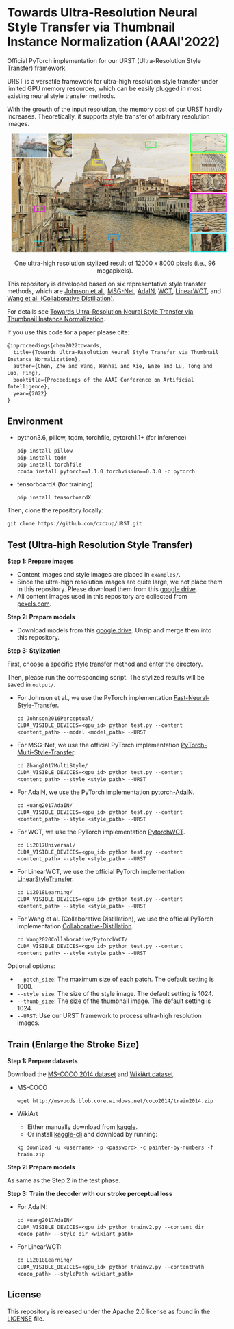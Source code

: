 # Towards Ultra-Resolution Neural Style Transfer via Thumbnail Instance Normalization (AAAI'2022)

Official PyTorch implementation for our URST (Ultra-Resolution Style Transfer) framework.

URST is a versatile framework for ultra-high resolution style transfer under limited GPU memory resources, which can be easily plugged in most existing neural style transfer methods.

With the growth of the input resolution, the memory cost of our URST hardly increases. Theoretically, it supports style transfer of arbitrary resolution images. 

<center><img src="assets/ultra_high_result.jpg" width="1000" hspace="10"></center>
<p align="center">
  One ultra-high resolution stylized result of 12000 x 8000 pixels (i.e., 96 megapixels).
</p>

This repository is developed based on six representative style transfer methods, which are [Johnson et al.](https://arxiv.org/abs/1603.08155), [MSG-Net](https://arxiv.org/abs/1703.06953),  [AdaIN](https://arxiv.org/abs/1703.06868), [WCT](https://arxiv.org/abs/1705.08086), [LinearWCT](https://openaccess.thecvf.com/content_CVPR_2019/html/Li_Learning_Linear_Transformations_for_Fast_Image_and_Video_Style_Transfer_CVPR_2019_paper.html), and [Wang et al. (Collaborative Distillation)](https://arxiv.org/abs/2003.08436).

For details see [Towards Ultra-Resolution Neural Style Transfer via Thumbnail Instance Normalization](https://arxiv.org/abs/2103.11784).

If you use this code for a paper please cite:

```
@inproceedings{chen2022towards,
  title={Towards Ultra-Resolution Neural Style Transfer via Thumbnail Instance Normalization},
  author={Chen, Zhe and Wang, Wenhai and Xie, Enze and Lu, Tong and Luo, Ping},
  booktitle={Proceedings of the AAAI Conference on Artificial Intelligence},
  year={2022}
}
```

## Environment

- python3.6, pillow, tqdm, torchfile, pytorch1.1+ (for inference)

  ```shell
  pip install pillow
  pip install tqdm
  pip install torchfile
  conda install pytorch==1.1.0 torchvision==0.3.0 -c pytorch
  ```

- tensorboardX (for training)

  ```shell
  pip install tensorboardX
  ```

Then, clone the repository locally:

```shell
git clone https://github.com/czczup/URST.git
```

## Test (Ultra-high Resolution Style Transfer)

**Step 1: Prepare images**

- Content images and style images are placed in `examples/`.
- Since the ultra-high resolution images are quite large, we not place them in this repository. Please download them from this [google drive](https://drive.google.com/file/d/1TFWHb-PQ57qYCaNm2lKUxtxouq3PJO0i/view?usp=sharing).
- All content images used in this repository are collected from [pexels.com](https://www.pexels.com/). 

**Step 2: Prepare models**

- Download models from this [google drive](https://drive.google.com/file/d/1f-G5RsYMUqJlTgNBV7_MfRP_JIb6Oz2b/view?usp=sharing). Unzip and merge them into this repository.

**Step 3: Stylization**

First, choose a specific style transfer method and enter the directory. 

Then, please run the corresponding script. The stylized results will be saved in `output/`.

- For Johnson et al., we use the PyTorch implementation [Fast-Neural-Style-Transfer](https://github.com/eriklindernoren/Fast-Neural-Style-Transfer).

  ```shell
  cd Johnson2016Perceptual/
  CUDA_VISIBLE_DEVICES=<gpu_id> python test.py --content <content_path> --model <model_path> --URST
  ```

- For MSG-Net, we use the official PyTorch implementation [PyTorch-Multi-Style-Transfer](https://github.com/zhanghang1989/PyTorch-Multi-Style-Transfer).

  ```shell
  cd Zhang2017MultiStyle/
  CUDA_VISIBLE_DEVICES=<gpu_id> python test.py --content <content_path> --style <style_path> --URST
  ```

- For AdaIN, we use the PyTorch implementation [pytorch-AdaIN](https://github.com/naoto0804/pytorch-AdaIN).

  ```shell
  cd Huang2017AdaIN/
  CUDA_VISIBLE_DEVICES=<gpu_id> python test.py --content <content_path> --style <style_path> --URST
  ```

- For WCT, we use the PyTorch implementation [PytorchWCT](https://github.com/sunshineatnoon/PytorchWCT).

  ```shell
  cd Li2017Universal/
  CUDA_VISIBLE_DEVICES=<gpu_id> python test.py --content <content_path> --style <style_path> --URST
  ```

- For LinearWCT, we use the official PyTorch implementation [LinearStyleTransfer](https://github.com/sunshineatnoon/LinearStyleTransfer).

  ```shell
  cd Li2018Learning/
  CUDA_VISIBLE_DEVICES=<gpu_id> python test.py --content <content_path> --style <style_path> --URST
  ```

- For Wang et al. (Collaborative Distillation), we use the official PyTorch implementation [Collaborative-Distillation](https://github.com/MingSun-Tse/Collaborative-Distillation).

  ```shell
  cd Wang2020Collaborative/PytorchWCT/
  CUDA_VISIBLE_DEVICES=<gpu_id> python test.py --content <content_path> --style <style_path> --URST
  ```

Optional options:

- `--patch_size`: The maximum size of each patch. The default setting is 1000.
- `--style_size`: The size of the style image. The default setting is 1024.
- `--thumb_size`: The size of the thumbnail image. The default setting is 1024.
- `--URST`: Use our URST framework to process ultra-high resolution images.

## Train (Enlarge the Stroke Size)

**Step 1: Prepare datasets**

Download the [MS-COCO 2014 dataset](http://cocodataset.org/#download) and [WikiArt dataset](https://www.kaggle.com/c/painter-by-numbers).

- MS-COCO

  ```shell
  wget http://msvocds.blob.core.windows.net/coco2014/train2014.zip
  ```

- WikiArt

  - Either manually download from [kaggle](https://www.kaggle.com/c/painter-by-numbers).
  - Or install [kaggle-cli](https://github.com/floydwch/kaggle-cli) and download by running:

  ```shell
  kg download -u <username> -p <password> -c painter-by-numbers -f train.zip
  ```

**Step 2: Prepare models**

As same as the Step 2 in the test phase.

**Step 3: Train the decoder with our stroke perceptual loss**

- For AdaIN:

  ```shell
  cd Huang2017AdaIN/
  CUDA_VISIBLE_DEVICES=<gpu_id> python trainv2.py --content_dir <coco_path> --style_dir <wikiart_path>
  ```

- For LinearWCT:

  ```shell
  cd Li2018Learning/
  CUDA_VISIBLE_DEVICES=<gpu_id> python trainv2.py --contentPath <coco_path> --stylePath <wikiart_path>
  ```

## License

This repository is released under the Apache 2.0 license as found in the [LICENSE](https://github.com/czczup/URST/blob/main/LICENSE.md) file.
